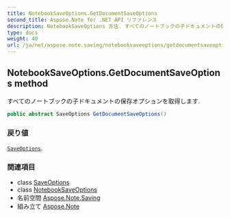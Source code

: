 ```yaml
---
title: NotebookSaveOptions.GetDocumentSaveOptions
second_title: Aspose.Note for .NET API リファレンス
description: NotebookSaveOptions 方法. すべてのノートブックの子ドキュメントの保存オプションを取得します.
type: docs
weight: 40
url: /ja/net/aspose.note.saving/notebooksaveoptions/getdocumentsaveoptions/
---
```

## NotebookSaveOptions.GetDocumentSaveOptions method

すべてのノートブックの子ドキュメントの保存オプションを取得します.

```csharp
public abstract SaveOptions GetDocumentSaveOptions()
```

### 戻り値

[`SaveOptions`](../../saveoptions/).

### 関連項目

* class [SaveOptions](../../saveoptions/)
* class [NotebookSaveOptions](../)
* 名前空間 [Aspose.Note.Saving](../../notebooksaveoptions/)
* 組み立て [Aspose.Note](../../../)


